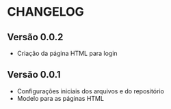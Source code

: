 # CHANGELOG

## Versão 0.0.2
- Criação da página HTML para login

## Versão 0.0.1
- Configurações iniciais dos arquivos e do repositório
- Modelo para as páginas HTML